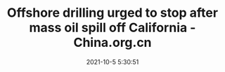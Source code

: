 ---
"title": "Offshore drilling urged to stop after mass oil spill off California - China.org.cn"
"date": "2021-10-5 5:30:51"
"feed_name": "GOOGLENEWSCONSTRUCTION"
"feed_website": "https://news.google.com/search?q=construction%2Bincident&hl=en-US&gl=US&ceid=US:en"
"feed_rss": "https://news.google.com/rss/search?q=construction%2Bincident&hl=en-US&gl=US&ceid=US:en"
"link": "http://www.china.org.cn/world/2021-10/05/content_77791185.htm"
"source": "{'href': 'http://www.china.org.cn', 'title': 'China.org.cn'}"
"file": "_posts/2021-1-1-5a9fd47c80413461d2c54804afeb8462c08e415b.md"
"accident": "0"
"drilling": "0"
"dead": "0"
"injured": "0"
"arrested": "0"
"place": "unknown place"
"where": "unknown site"
"causes": "unknown"
"place_uri": "unknown place"
---